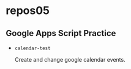 # repos05

## Google Apps Script Practice

- `calendar-test`
  
  Create and change google calendar events.
